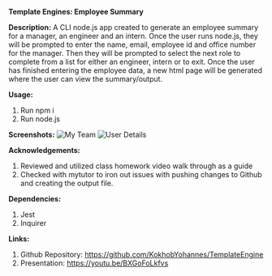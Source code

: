 **Template Engines: Employee Summary**

**Description:**
A CLI node.js app created to generate an employee summary for a manager, an engineer and an intern. Once the user runs node.js, they will be prompted to enter the name, email, employee id and office number for the manager. Then they will be prompted to select the next role to complete from a list for either an engineer, intern or to exit. Once the user has finished entering the employee data, a new html page will be generated where the user can view the summary/output.


**Usage:**
1) Run npm i
2) Run node.js

**Screenshots:**
<img src = "Myteam.png" alt ="My Team">
<img src = "Userdetails.png" alt ="User Details">

**Acknowledgements:**
1) Reviewed and utilized class homework video walk through as a guide 
2) Checked with mytutor to iron out issues with pushing changes to Github and creating the output file.

**Dependencies:**
1) Jest
2) Inquirer

**Links:**
1) Github Repository: https://github.com/KokhobYohannes/TemplateEngine
2) Presentation: https://youtu.be/BXGoFoLkfvs